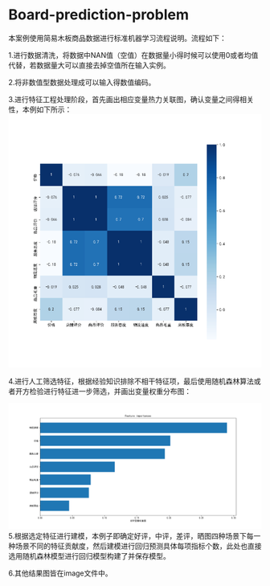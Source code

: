 # Board-prediction-problem
本案例使用简易木板商品数据进行标准机器学习流程说明。流程如下：

1.进行数据清洗，将数据中NAN值（空值）在数据量小得时候可以使用0或者均值代替，若数据量大可以直接去掉空值所在输入实例。

2.将非数值型数据处理成可以输入得数值编码。

3.进行特征工程处理阶段，首先画出相应变量热力关联图，确认变量之间得相关性，本例如下所示：
![图1 classreport](https://github.com/yanhan19940405/Board-prediction-problem/blob/master/image/%E7%AC%AC%E4%B8%80%E9%97%AE/%E7%9B%B8%E5%85%B3%E6%80%A7.png)

4.进行人工筛选特征，根据经验知识排除不相干特征项，最后使用随机森林算法或者开方检验进行特征进一步筛选，并画出变量权重分布图：

![图2 classreport](https://github.com/yanhan19940405/Board-prediction-problem/blob/master/image/%E7%AC%AC%E4%BA%8C%E9%97%AE/Figure_.png)
5.根据选定特征进行建模，本例子即确定好评，中评，差评，晒图四种场景下每一种场景不同的特征贡献度，然后建模进行回归预测具体每项指标个数，此处也直接选用随机森林模型进行回归模型构建了并保存模型。

6.其他结果图皆在image文件中。
